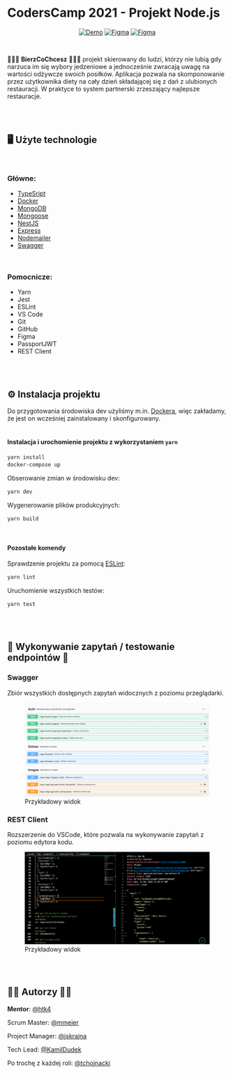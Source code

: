 
# CodersCamp 2021 - Projekt Node.js

<div align="center">

[![Demo](https://img.shields.io/badge/-demo-green?logo=github)](https://www.figma.com/file/51gzaCTbilz6X9r0PZxmhX/Project.Fullstack?node-id=0%3A1)
[![Figma](https://img.shields.io/badge/-Figma-blueviolet?logo=figma)](https://www.figma.com/file/Cwxh4WHHLxBhhyxJQIgsI9/Project.Fullstack?node-id=10%3A13)
[![Figma](https://img.shields.io/badge/-figJam-violet?logo=figJam)](https://www.figma.com/file/51gzaCTbilz6X9r0PZxmhX/Project.Fullstack?node-id=0%3A1)
</div>

<br/>

<p>
🍲🍝🍜 <strong>BierzCoChcesz</strong> 🍲🍝🍜 projekt skierowany do ludzi, którzy nie lubią gdy narzuca im się wybory jedzeniowe a jednocześnie zwracają uwagę na wartości odżywcze swoich posiłków.
Aplikacja pozwala na skomponowanie przez użytkownika diety na cały dzień składającej się z dań z ulubionych restauracji. W praktyce to system partnerski zrzeszający najlepsze restauracje.</p>

<br/>
<br/>

## 🖥️ Użyte technologie
<br/>

### Główne:
 - [TypeSript](https://www.typescriptlang.org/docs/)
 - [Docker](https://docs.docker.com/get-docker/)
 - [MongoDB](https://www.mongodb.com/)
 - [Mongoose](https://mongoosejs.com/)
 - [NestJS](https://nestjs.com/)
 - [Express](https://expressjs.com/)
 - [Nodemailer](https://nodemailer.com/)
 - [Swagger](https://swagger.io/tools/swaggerhub/?&utm_medium=ppcg&utm_source=aw&utm_term=swagger&utm_content=511173019632&utm_campaign=SEM_SwaggerHub_PR_EMEA_ENG_EXT_Prospecting&awsearchcpc=1&gclid=CjwKCAjwxOCRBhA8EiwA0X8hiwxh7NHt37o-DaApRMBtiZ25QonxHVTKTew0Pa2SYAC6nDVzJnYD3xoCejMQAvD_BwE&gclsrc=aw.ds)

<br/>

### Pomocnicze:
- Yarn
- Jest
- ESLint
- VS Code
- Git
- GitHub
- Figma 
- PassportJWT
- REST Client
<br/>
<br/>

## ⚙️ Instalacja projektu
Do przygotowania środowiska dev użyliśmy m.in. [Dockera](https://docs.docker.com/get-docker/), więc zakładamy, że jest on wcześniej zainstalowany i skonfigurowany. 
<br/>
<br/>

#### Instalacja i urochomienie projektu z wykorzystaniem `yarn`

```bash
yarn install
docker-compose up
```

Obserowanie zmian w środowisku dev:
```bash
yarn dev
```

Wygenerowanie plików produkcyjnych:
```bash
yarn build
```
<br/>

#### Pozostałe komendy

Sprawdzenie projektu za pomocą [ESLint](https://eslint.org/):
```bash
yarn lint
```
Uruchomienie wszystkich testów:
```bash
yarn test
```
<br/>
<br/>

## 📢 Wykonywanie zapytań / testowanie  endpointów 📣

### Swagger
Zbiór wszystkich dostępnych zapytań widocznych z poziomu przeglądarki.
<br/>
<figure>
    <img src="./docs/swagger.png" alt="">
    <figcaption>Przykładowy widok</figcaption>
</figure>

### REST Client
Rozszerzenie do VSCode, które pozwala na wykonywanie zapytań z poziomu edytora kodu.
<br/>
<figure>
    <img src="./docs/rest_client.png" alt="">
    <figcaption>Przykładowy widok</figcaption>
</figure>

<br/>
<br/>

## 👨‍💻 Autorzy 👩‍💻

**Mentor**: [@htk4](https://github.com/htk4)

Scrum Master: [@mmejer](https://github.com/mmejer)

Project Manager: [@jskrajna](https://github.com/jskrajna)

Tech Lead: [@KamilDudek](https://github.com/KamilDudek)

Po trochę z każdej roli: [@tchojnacki](https://github.com/tchojnacki)

